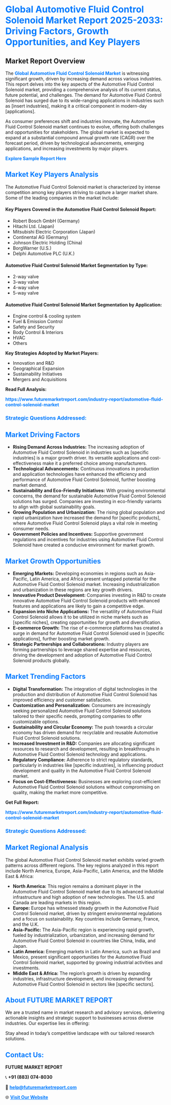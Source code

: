 <h1 style="color: #007BFF;">Global Automotive Fluid Control Solenoid Market Report 2025-2033: Driving Factors, Growth Opportunities, and Key Players</h1>

<section id="overview">
<h2>Market Report Overview</h2>
<p>The <a href="https://www.futuremarketreport.com/industry-report/automotive-fluid-control-solenoid-market" style="color: #007BFF; text-decoration: none;"><strong>Global Automotive Fluid Control Solenoid Market</strong></a> is witnessing significant growth, driven by increasing demand across various industries. This report delves into the key aspects of the Automotive Fluid Control Solenoid market, providing a comprehensive analysis of its current status, future potential, and challenges. The demand for Automotive Fluid Control Solenoid has surged due to its wide-ranging applications in industries such as [insert industries], making it a critical component in modern-day [applications].</p>
<p>As consumer preferences shift and industries innovate, the Automotive Fluid Control Solenoid market continues to evolve, offering both challenges and opportunities for stakeholders. The global market is expected to expand at a substantial compound annual growth rate (CAGR) over the forecast period, driven by technological advancements, emerging applications, and increasing investments by major players.</p>
</section>

<section id="overview">
<p><a href="https://www.futuremarketreport.com/request-sample/reportId=53834" style="color: #007BFF; text-decoration: none;"><strong>Explore Sample Report Here</strong></a></p>
</section>

<section id="key-players">
<h2 style="color: #007BFF;">Market Key Players Analysis</h2>
<p>The Automotive Fluid Control Solenoid market is characterized by intense competition among key players striving to capture a larger market share. Some of the leading companies in the market include:</p>
<h4>Key Players Covered in the Automotive Fluid Control Solenoid Report:</h4>
<ul><li>Robert Bosch GmbH (Germany)</li><li>Hitachi Ltd. (Japan)</li><li>Mitsubishi Electric Corporation (Japan)</li><li>Continental AG (Germany)</li><li>Johnson Electric Holding (China)</li><li>BorgWarner (U.S.)</li><li>Delphi Automotive PLC (U.K.)</li></ul>
<h4>Automotive Fluid Control Solenoid Market Segmentation by Type:</h4>
<ul><li>2-way valve</li><li>3-way valve</li><li>4-way valve</li><li>5-way valve</li></ul>

<h4>Automotive Fluid Control Solenoid Market Segmentation by Application:</h4>
<ul><li>Engine control &amp; cooling system</li><li>Fuel &amp; Emission Control</li><li>Safety and Security</li><li>Body Control &amp; Interiors</li><li>HVAC</li><li>Others</li></ul>
<p><strong>Key Strategies Adopted by Market Players:</strong></p>
<ul>
<li>Innovation and R&D</li>
<li>Geographical Expansion</li>
<li>Sustainability Initiatives</li>
<li>Mergers and Acquisitions</li>
</ul>
</section>

<section>
<p><strong>Read Full Analysis: </strong></p><a href="https://www.futuremarketreport.com/industry-report/automotive-fluid-control-solenoid-market" style="color: #007BFF; text-decoration: none;"><strong>https://www.futuremarketreport.com/industry-report/automotive-fluid-control-solenoid-market</strong></a>
<h3 style="color: #007BFF;">Strategic Questions Addressed:</h3>
</section>

<section id="driving-factors">
<h2 style="color: #007BFF;">Market Driving Factors</h2>
<ul>
<li><strong>Rising Demand Across Industries:</strong> The increasing adoption of Automotive Fluid Control Solenoid in industries such as [specific industries] is a major growth driver. Its versatile applications and cost-effectiveness make it a preferred choice among manufacturers.</li>
<li><strong>Technological Advancements:</strong> Continuous innovations in production and application technologies have enhanced the efficiency and performance of Automotive Fluid Control Solenoid, further boosting market demand.</li>
<li><strong>Sustainability and Eco-Friendly Initiatives:</strong> With growing environmental concerns, the demand for sustainable Automotive Fluid Control Solenoid solutions has surged. Companies are investing in eco-friendly variants to align with global sustainability goals.</li>
<li><strong>Growing Population and Urbanization:</strong> The rising global population and rapid urbanization have increased the demand for [specific products], where Automotive Fluid Control Solenoid plays a vital role in meeting consumer needs.</li>
<li><strong>Government Policies and Incentives:</strong> Supportive government regulations and incentives for industries using Automotive Fluid Control Solenoid have created a conducive environment for market growth.</li>
</ul>
</section>

<section id="growth-opportunities">
<h2 style="color: #007BFF;">Market Growth Opportunities</h2>
<ul>
<li><strong>Emerging Markets:</strong> Developing economies in regions such as Asia-Pacific, Latin America, and Africa present untapped potential for the Automotive Fluid Control Solenoid market. Increasing industrialization and urbanization in these regions are key growth drivers.</li>
<li><strong>Innovative Product Development:</strong> Companies investing in R&D to create innovative Automotive Fluid Control Solenoid products with enhanced features and applications are likely to gain a competitive edge.</li>
<li><strong>Expansion into Niche Applications:</strong> The versatility of Automotive Fluid Control Solenoid allows it to be utilized in niche markets such as [specific niches], creating opportunities for growth and diversification.</li>
<li><strong>E-commerce Growth:</strong> The rise of e-commerce platforms has created a surge in demand for Automotive Fluid Control Solenoid used in [specific applications], further boosting market growth.</li>
<li><strong>Strategic Partnerships and Collaborations:</strong> Industry players are forming partnerships to leverage shared expertise and resources, driving the development and adoption of Automotive Fluid Control Solenoid products globally.</li>
</ul>
</section>

<section id="trending-factors">
<h2 style="color: #007BFF;">Market Trending Factors</h2>
<ul>
<li><strong>Digital Transformation:</strong> The integration of digital technologies in the production and distribution of Automotive Fluid Control Solenoid has improved efficiency and customer satisfaction.</li>
<li><strong>Customization and Personalization:</strong> Consumers are increasingly seeking personalized Automotive Fluid Control Solenoid solutions tailored to their specific needs, prompting companies to offer customizable options.</li>
<li><strong>Sustainability and Circular Economy:</strong> The push towards a circular economy has driven demand for recyclable and reusable Automotive Fluid Control Solenoid solutions.</li>
<li><strong>Increased Investment in R&D:</strong> Companies are allocating significant resources to research and development, resulting in breakthroughs in Automotive Fluid Control Solenoid technology and applications.</li>
<li><strong>Regulatory Compliance:</strong> Adherence to strict regulatory standards, particularly in industries like [specific industries], is influencing product development and quality in the Automotive Fluid Control Solenoid market.</li>
<li><strong>Focus on Cost-Effectiveness:</strong> Businesses are exploring cost-efficient Automotive Fluid Control Solenoid solutions without compromising on quality, making the market more competitive.</li>
</ul>
</section>

<section>
<p><strong>Get Full Report: </strong></p><a href="https://www.futuremarketreport.com/industry-report/automotive-fluid-control-solenoid-market" style="color: #007BFF; text-decoration: none;"><strong>https://www.futuremarketreport.com/industry-report/automotive-fluid-control-solenoid-market</strong></a>
<h3 style="color: #007BFF;">Strategic Questions Addressed:</h3>
</section>


<section id="regional-analysis">
<h2 style="color: #007BFF;">Market Regional Analysis</h2>
<p>The global Automotive Fluid Control Solenoid market exhibits varied growth patterns across different regions. The key regions analyzed in this report include North America, Europe, Asia-Pacific, Latin America, and the Middle East & Africa:</p>
<ul>
<li><strong>North America:</strong> This region remains a dominant player in the Automotive Fluid Control Solenoid market due to its advanced industrial infrastructure and high adoption of new technologies. The U.S. and Canada are leading markets in this region.</li>
<li><strong>Europe:</strong> Europe has witnessed steady growth in the Automotive Fluid Control Solenoid market, driven by stringent environmental regulations and a focus on sustainability. Key countries include Germany, France, and the U.K.</li>
<li><strong>Asia-Pacific:</strong> The Asia-Pacific region is experiencing rapid growth, fueled by industrialization, urbanization, and increasing demand for Automotive Fluid Control Solenoid in countries like China, India, and Japan.</li>
<li><strong>Latin America:</strong> Emerging markets in Latin America, such as Brazil and Mexico, present significant opportunities for the Automotive Fluid Control Solenoid market, supported by growing industrial activities and investments.</li>
<li><strong>Middle East & Africa:</strong> The region’s growth is driven by expanding industries, infrastructure development, and increasing demand for Automotive Fluid Control Solenoid in sectors like [specific sectors].</li>
</ul>
</section>

<footer>
<h2 style="color: #007BFF;">About FUTURE MARKET REPORT</h2>
<p>We are a trusted name in market research and advisory services, delivering actionable insights and strategic support to businesses across diverse industries. Our expertise lies in offering:</p>

<p>Stay ahead in today’s competitive landscape with our tailored research solutions.</p>

<h2 style="color: #007BFF;">Contact Us:</h2>
<p><strong>FUTURE MARKET REPORT</strong></p>
<p>📞 <strong>+91 (883) 074-8030</strong></p>
<p>📧 <strong><a href="mailto:help@futuremarketreport.com" style="color: #007BFF;">help@futuremarketreport.com</a></strong></p>
<p>🌐 <strong><a href="https://www.futuremarketreport.com/" style="color: #007BFF;">Visit Our Website</a></strong></p>
</footer>